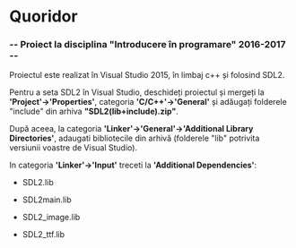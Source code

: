 # Quoridor
<h3><b>-- Proiect la disciplina "Introducere în programare" 2016-2017 --</b></h3>

Proiectul este realizat în Visual Studio 2015, în limbaj c++ și folosind SDL2.

Pentru a seta SDL2 în Visual Studio, deschideți proiectul și mergeți la <b>'Project'->'Properties'</b>, categoria <b>'C/C++'->'General'</b> și adăugați folderele "include" din arhiva <b>"SDL2(lib+include).zip"</b>.

După aceea, la categoria <b>'Linker'->'General'->'Additional Library Directories'</b>, adaugati bibliotecile din arhivă (folderele "lib" potrivita versiunii voastre de Visual Studio).

In categoria <b>'Linker'->'Input'</b> treceti la <b>'Additional Dependencies'</b>: 

- SDL2.lib

- SDL2main.lib

- SDL2_image.lib

- SDL2_ttf.lib
